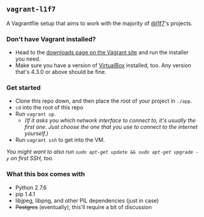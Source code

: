 ## `vagrant-l1f7`

A Vagrantfile setup that aims to work with the majority of [@l1f7](https://github.com/l1f7)'s projects.

### Don't have Vagrant installed?

* Head to the [downloads page on the Vagrant site](http://www.vagrantup.com/downloads.html) and run the installer you need.
* Make sure you have a version of [VirtualBox](https://www.virtualbox.org/wiki/Downloads) installed, too. Any version that's 4.3.0 or above should be fine.

### Get started

* Clone this repo down, and then place the root of your project in `./app`.
* `cd` into the root of this repo
* Run `vagrant up`.
  * *(If it asks you which network interface to connect to, it's usually the first one. Just choose the one that you use to connect to the internet yourself.)*
* Run `vagrant ssh` to get into the VM.

*You might want to also run `sudo apt-get update && sudo apt-get upgrade -y` on first SSH, too.*

### What this box comes with

* Python 2.7.6
* pip 1.4.1
* libjpeg, libpng, and other PIL dependencies (just in case)
* ~~Postgres~~ (eventually), this'll require a bit of discussion
